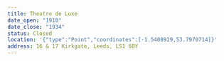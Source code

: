 ```yaml
---
title: Theatre de Luxe
date_open: "1910"
date_close: "1934"
status: Closed
location: '{"type":"Point","coordinates":[-1.5408929,53.7970714]}'
address: 16 & 17 Kirkgate, Leeds, LS1 6BY
---
```

